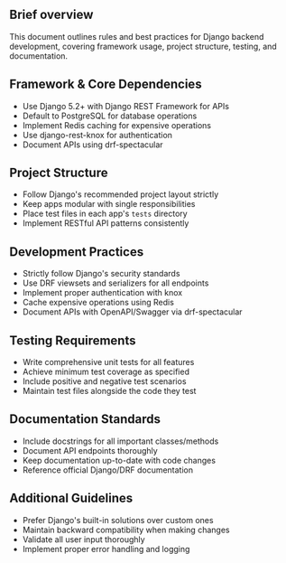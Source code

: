 ## Brief overview
This document outlines rules and best practices for Django backend development, covering framework usage, project structure, testing, and documentation.

## Framework & Core Dependencies
- Use Django 5.2+ with Django REST Framework for APIs
- Default to PostgreSQL for database operations
- Implement Redis caching for expensive operations
- Use django-rest-knox for authentication
- Document APIs using drf-spectacular

## Project Structure
- Follow Django's recommended project layout strictly
- Keep apps modular with single responsibilities
- Place test files in each app's `tests` directory
- Implement RESTful API patterns consistently

## Development Practices
- Strictly follow Django's security standards
- Use DRF viewsets and serializers for all endpoints
- Implement proper authentication with knox
- Cache expensive operations using Redis
- Document APIs with OpenAPI/Swagger via drf-spectacular

## Testing Requirements
- Write comprehensive unit tests for all features
- Achieve minimum test coverage as specified
- Include positive and negative test scenarios
- Maintain test files alongside the code they test

## Documentation Standards
- Include docstrings for all important classes/methods
- Document API endpoints thoroughly
- Keep documentation up-to-date with code changes
- Reference official Django/DRF documentation

## Additional Guidelines
- Prefer Django's built-in solutions over custom ones
- Maintain backward compatibility when making changes
- Validate all user input thoroughly
- Implement proper error handling and logging
